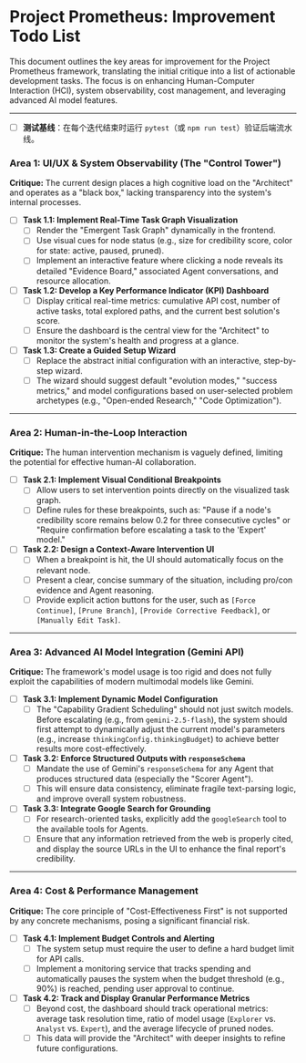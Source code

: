 # Project Prometheus: Improvement Todo List

This document outlines the key areas for improvement for the Project Prometheus framework, translating the initial critique into a list of actionable development tasks. The focus is on enhancing Human-Computer Interaction (HCI), system observability, cost management, and leveraging advanced AI model features.

---

- [ ] **测试基线**：在每个迭代结束时运行 `pytest`（或 `npm run test`）验证后端流水线。

### **Area 1: UI/UX & System Observability (The "Control Tower")**

**Critique:** The current design places a high cognitive load on the "Architect" and operates as a "black box," lacking transparency into the system's internal processes.

- [ ] **Task 1.1: Implement Real-Time Task Graph Visualization**
    - [ ] Render the "Emergent Task Graph" dynamically in the frontend.
    - [ ] Use visual cues for node status (e.g., size for credibility score, color for state: active, paused, pruned).
    - [ ] Implement an interactive feature where clicking a node reveals its detailed "Evidence Board," associated Agent conversations, and resource allocation.

- [ ] **Task 1.2: Develop a Key Performance Indicator (KPI) Dashboard**
    - [ ] Display critical real-time metrics: cumulative API cost, number of active tasks, total explored paths, and the current best solution's score.
    - [ ] Ensure the dashboard is the central view for the "Architect" to monitor the system's health and progress at a glance.

- [ ] **Task 1.3: Create a Guided Setup Wizard**
    - [ ] Replace the abstract initial configuration with an interactive, step-by-step wizard.
    - [ ] The wizard should suggest default "evolution modes," "success metrics," and model configurations based on user-selected problem archetypes (e.g., "Open-ended Research," "Code Optimization").

---

### **Area 2: Human-in-the-Loop Interaction**

**Critique:** The human intervention mechanism is vaguely defined, limiting the potential for effective human-AI collaboration.

- [ ] **Task 2.1: Implement Visual Conditional Breakpoints**
    - [ ] Allow users to set intervention points directly on the visualized task graph.
    - [ ] Define rules for these breakpoints, such as: "Pause if a node's credibility score remains below 0.2 for three consecutive cycles" or "Require confirmation before escalating a task to the 'Expert' model."

- [ ] **Task 2.2: Design a Context-Aware Intervention UI**
    - [ ] When a breakpoint is hit, the UI should automatically focus on the relevant node.
    - [ ] Present a clear, concise summary of the situation, including pro/con evidence and Agent reasoning.
    - [ ] Provide explicit action buttons for the user, such as `[Force Continue]`, `[Prune Branch]`, `[Provide Corrective Feedback]`, or `[Manually Edit Task]`.

---

### **Area 3: Advanced AI Model Integration (Gemini API)**

**Critique:** The framework's model usage is too rigid and does not fully exploit the capabilities of modern multimodal models like Gemini.

- [ ] **Task 3.1: Implement Dynamic Model Configuration**
    - [ ] The "Capability Gradient Scheduling" should not just switch models. Before escalating (e.g., from `gemini-2.5-flash`), the system should first attempt to dynamically adjust the current model's parameters (e.g., increase `thinkingConfig.thinkingBudget`) to achieve better results more cost-effectively.

- [ ] **Task 3.2: Enforce Structured Outputs with `responseSchema`**
    - [ ] Mandate the use of Gemini's `responseSchema` for any Agent that produces structured data (especially the "Scorer Agent").
    - [ ] This will ensure data consistency, eliminate fragile text-parsing logic, and improve overall system robustness.

- [ ] **Task 3.3: Integrate Google Search for Grounding**
    - [ ] For research-oriented tasks, explicitly add the `googleSearch` tool to the available tools for Agents.
    - [ ] Ensure that any information retrieved from the web is properly cited, and display the source URLs in the UI to enhance the final report's credibility.

---

### **Area 4: Cost & Performance Management**

**Critique:** The core principle of "Cost-Effectiveness First" is not supported by any concrete mechanisms, posing a significant financial risk.

- [ ] **Task 4.1: Implement Budget Controls and Alerting**
    - [ ] The system setup must require the user to define a hard budget limit for API calls.
    - [ ] Implement a monitoring service that tracks spending and automatically pauses the system when the budget threshold (e.g., 90%) is reached, pending user approval to continue.

- [ ] **Task 4.2: Track and Display Granular Performance Metrics**
    - [ ] Beyond cost, the dashboard should track operational metrics: average task resolution time, ratio of model usage (`Explorer` vs. `Analyst` vs. `Expert`), and the average lifecycle of pruned nodes.
    - [ ] This data will provide the "Architect" with deeper insights to refine future configurations.
